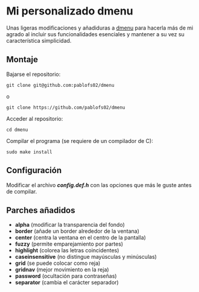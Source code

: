 # Mi personalizado dmenu
Unas ligeras modificaciones y añadiduras a [dmenu](https://tools.suckless.org/dmenu/) para hacerla más de mi agrado al incluir sus funcionalidades esenciales y mantener a su vez su característica simplicidad.

## Montaje
Bajarse el repositorio:

`git clone git@github.com:pablofs02/dmenu`

o

`git clone https://github.com/pablofs02/dmenu`

Acceder al repositorio:

`cd dmenu`

Compilar el programa (se requiere de un compilador de C):

`sudo make install`

## Configuración
Modificar el archivo ***config.def.h*** con las opciones que más le guste antes de compilar.

## Parches añadidos
- **alpha**                       (modificar la transparencia del fondo)
- **border**                      (añade un border alrededor de la ventana)
- **center**                      (centra la ventana en el centro de la pantalla)
- **fuzzy**                       (permite emparejamiento por partes)
- **highlight**                   (colorea las letras coincidentes)
- **caseinsensitive**             (no distingue mayúsculas y minúsculas)
- **grid**                        (se puede colocar como reja)
- **gridnav**                     (mejor movimiento en la reja)
- **password**                    (ocultación para contraseñas)
- **separator**                   (cambia el carácter separador)
